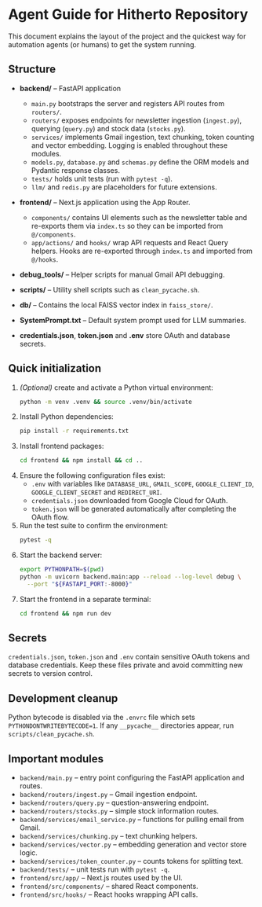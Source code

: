 # Agent Guide for Hitherto Repository

This document explains the layout of the project and the quickest way for automation agents (or humans) to get the system running.

## Structure

- **backend/** – FastAPI application
  - `main.py` bootstraps the server and registers API routes from `routers/`.
  - `routers/` exposes endpoints for newsletter ingestion (`ingest.py`), querying (`query.py`) and stock data (`stocks.py`).
  - `services/` implements Gmail ingestion, text chunking, token counting and vector embedding. Logging is enabled throughout these modules.
  - `models.py`, `database.py` and `schemas.py` define the ORM models and Pydantic response classes.
  - `tests/` holds unit tests (run with `pytest -q`).
  - `llm/` and `redis.py` are placeholders for future extensions.

- **frontend/** – Next.js application using the App Router.
  - `components/` contains UI elements such as the newsletter table and re-exports them via `index.ts` so they can be imported from `@/components`.
  - `app/actions/` and `hooks/` wrap API requests and React Query helpers. Hooks are re-exported through `index.ts` and imported from `@/hooks`.

- **debug_tools/** – Helper scripts for manual Gmail API debugging.
- **scripts/** – Utility shell scripts such as `clean_pycache.sh`.
- **db/** – Contains the local FAISS vector index in `faiss_store/`.
- **SystemPrompt.txt** – Default system prompt used for LLM summaries.
- **credentials.json**, **token.json** and **.env** store OAuth and database secrets.

## Quick initialization

1. *(Optional)* create and activate a Python virtual environment:
   ```bash
   python -m venv .venv && source .venv/bin/activate
   ```
2. Install Python dependencies:
   ```bash
   pip install -r requirements.txt
   ```
3. Install frontend packages:
   ```bash
   cd frontend && npm install && cd ..
   ```
4. Ensure the following configuration files exist:
   - `.env` with variables like `DATABASE_URL`, `GMAIL_SCOPE`, `GOOGLE_CLIENT_ID`, `GOOGLE_CLIENT_SECRET` and `REDIRECT_URI`.
   - `credentials.json` downloaded from Google Cloud for OAuth.
   - `token.json` will be generated automatically after completing the OAuth flow.
5. Run the test suite to confirm the environment:
   ```bash
   pytest -q
   ```
6. Start the backend server:
   ```bash
   export PYTHONPATH=$(pwd)
   python -m uvicorn backend.main:app --reload --log-level debug \
     --port "${FASTAPI_PORT:-8000}"
   ```
7. Start the frontend in a separate terminal:
   ```bash
   cd frontend && npm run dev
   ```

## Secrets

`credentials.json`, `token.json` and `.env` contain sensitive OAuth tokens and database credentials. Keep these files private and avoid committing new secrets to version control.

## Development cleanup

Python bytecode is disabled via the `.envrc` file which sets `PYTHONDONTWRITEBYTECODE=1`. If any `__pycache__` directories appear, run `scripts/clean_pycache.sh`.

## Important modules

- `backend/main.py` – entry point configuring the FastAPI application and routes.
- `backend/routers/ingest.py` – Gmail ingestion endpoint.
- `backend/routers/query.py` – question-answering endpoint.
- `backend/routers/stocks.py` – simple stock information routes.
- `backend/services/email_service.py` – functions for pulling email from Gmail.
- `backend/services/chunking.py` – text chunking helpers.
- `backend/services/vector.py` – embedding generation and vector store logic.
- `backend/services/token_counter.py` – counts tokens for splitting text.
- `backend/tests/` – unit tests run with `pytest -q`.
- `frontend/src/app/` – Next.js routes used by the UI.
- `frontend/src/components/` – shared React components.
- `frontend/src/hooks/` – React hooks wrapping API calls.